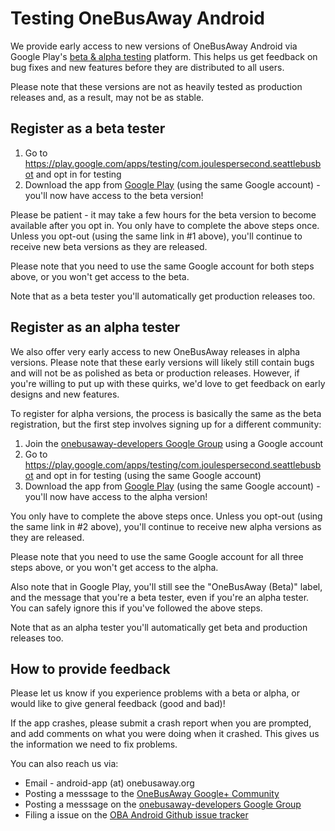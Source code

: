 # Testing OneBusAway Android

We provide early access to new versions of OneBusAway Android via Google Play's [beta & alpha testing](https://developer.android.com/distribute/googleplay/developer-console.html#alpha-beta) platform. This helps us get feedback on bug fixes and new features before they are distributed to all users.

Please note that these versions are not as heavily tested as production releases and, as a result, may not be as stable.

## Register as a beta tester

1. Go to https://play.google.com/apps/testing/com.joulespersecond.seattlebusbot and opt in for testing
1. Download the app from [Google Play](https://play.google.com/store/apps/details?id=com.joulespersecond.seattlebusbot) (using the same Google account) - you'll now have access to the beta version!

Please be patient - it may take a few hours for the beta version to become available after you opt in.  You only have to complete the above steps once. Unless you opt-out (using the same link in #1 above), you'll continue to receive new beta versions as they are released.

Please note that you need to use the same Google account for both steps above, or you won't get access to the beta.

Note that as a beta tester you'll automatically get production releases too.

## Register as an alpha tester

We also offer very early access to new OneBusAway releases in alpha versions. Please note that these early versions will likely still contain bugs and will not be as polished as beta or production releases. However, if you're willing to put up with these quirks, we'd love to get feedback on early designs and new features.

To register for alpha versions, the process is basically the same as the beta registration, but the first step involves signing up for a different community:

1. Join the [onebusaway-developers Google Group](https://groups.google.com/forum/#!forum/onebusaway-developers) using a Google account
2. Go to https://play.google.com/apps/testing/com.joulespersecond.seattlebusbot and opt in for testing (using the same Google account)
3. Download the app from [Google Play](https://play.google.com/store/apps/details?id=com.joulespersecond.seattlebusbot) (using the same Google account) - you'll now have access to the alpha version!

You only have to complete the above steps once. Unless you opt-out (using the same link in #2 above), you'll continue to receive new alpha versions as they are released.

Please note that you need to use the same Google account for all three steps above, or you won't get access to the alpha.

Also note that in Google Play, you'll still see the "OneBusAway (Beta)" label, and the message that you're a beta tester, even if you're an alpha tester.  You can safely ignore this if you've followed the above steps.

Note that as an alpha tester you'll automatically get beta and production releases too.

## How to provide feedback

Please let us know if you experience problems with a beta or alpha, or would like to give general feedback (good and bad)!

If the app crashes, please submit a crash report when you are prompted, and add comments on what you were doing when it crashed.  This gives us the information we need to fix problems.

You can also reach us via:

* Email - android-app (at) onebusaway.org
* Posting a messsage to the [OneBusAway Google+ Community](https://plus.google.com/u/0/communities/105092615216731099521)
* Posting a messsage on the [onebusaway-developers Google Group](https://groups.google.com/forum/#!forum/onebusaway-developers)
* Filing a issue on the [OBA Android Github issue tracker](https://github.com/OneBusAway/onebusaway-android/blob/master/CONTRIBUTING.md#issue-tracker)
